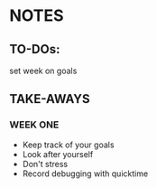 # NOTES

## TO-DOs:

set week on goals

## TAKE-AWAYS

### WEEK ONE

- Keep track of your goals
- Look after yourself
- Don't stress
- Record debugging with quicktime
